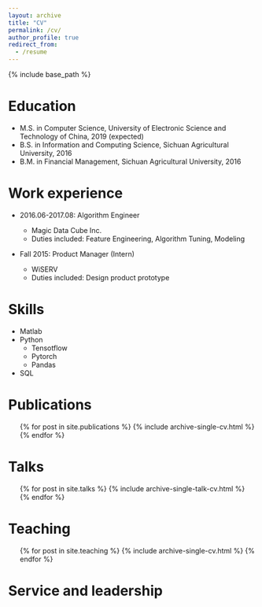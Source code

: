 ```yaml
---
layout: archive
title: "CV"
permalink: /cv/
author_profile: true
redirect_from:
  - /resume
---
```


{% include base_path %}

Education
======
* M.S. in Computer Science, University of Electronic Science and Technology of China, 2019 (expected)
* B.S. in Information and Computing Science, Sichuan Agricultural University, 2016
* B.M. in Financial Management, Sichuan Agricultural University, 2016


Work experience
======
* 2016.06-2017.08: Algorithm Engineer
  * Magic Data Cube Inc.
  * Duties included: Feature Engineering, Algorithm Tuning, Modeling

* Fall 2015: Product Manager (Intern)
  * WiSERV
  * Duties included: Design product prototype
  
Skills
======
* Matlab 
* Python
  * Tensotflow
  * Pytorch
  * Pandas
* SQL

Publications
======
  <ul>{% for post in site.publications %}
    {% include archive-single-cv.html %}
  {% endfor %}</ul>
  
Talks
======
  <ul>{% for post in site.talks %}
    {% include archive-single-talk-cv.html %}
  {% endfor %}</ul>

Teaching
======
  <ul>{% for post in site.teaching %}
    {% include archive-single-cv.html %}
  {% endfor %}</ul>
  
Service and leadership
======
